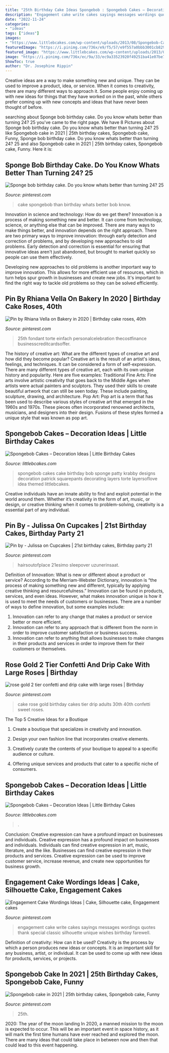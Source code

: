 ```yaml
---
title: "25th Birthday Cake Ideas Spongebob : Spongebob Cakes – Decoration Ideas"
description: "Engagement cake write cakes sayings messages wordings quotes thank special classic silhouette unique wishes birthday farewell"
date: "2022-11-24"
categories:
- "ideas"
tags: ["ideas"]
images:
- "https://www.littlebcakes.com/wp-content/uploads/2013/08/Spongebob-Cakes-At-Walmart.jpg"
featuredImage: "https://i.pinimg.com/736x/e9/f5/57/e9f557a0bbb3001cb829bdf6d8716b76.jpg"
featured_image: "https://www.littlebcakes.com/wp-content/uploads/2013/08/Spongebob-Cakes-At-Walmart.jpg"
image: "https://i.pinimg.com/736x/ec/9a/33/ec9a33523920f49251ba41e07be7b38d.jpg"
ShowToc: true
author: "Dr. Josephine Rippin"
---
```



Creative ideas are a way to make something new and unique. They can be used to improve a product, idea, or service. When it comes to creativity, there are many different ways to approach it. Some people enjoy coming up with new ideas for things that they have worked on in the past, while others prefer coming up with new concepts and ideas that have never been thought of before.

	

		
searching about Sponge bob birthday cake. Do you know whats better than turning 24? 25 you've came to the right page. We have 8 Pictures about Sponge bob birthday cake. Do you know whats better than turning 24? 25 like Spongebob cake in 2021 | 25th birthday cakes, Spongebob cake, Funny, Sponge bob birthday cake. Do you know whats better than turning 24? 25 and also Spongebob cake in 2021 | 25th birthday cakes, Spongebob cake, Funny. Here it is:
		
    
## Sponge Bob Birthday Cake. Do You Know Whats Better Than Turning 24? 25

<img loading=lazy src="https://i.pinimg.com/736x/ec/9a/33/ec9a33523920f49251ba41e07be7b38d.jpg" onerror="this.onerror=null;this.src='https://tse4.mm.bing.net/th?id=OIP.RZun1-jhfliITZMcJIGmEwHaJ4&amp;pid=15.1';" alt="Sponge bob birthday cake. Do you know whats better than turning 24? 25">

_Source: pinterest.com_

>cake spongebob than birthday whats better bob know. 

	

Innovation in science and technology: How do we get there?
Innovation is a process of making something new and better. It can come from technology, science, or anything else that can be improved. There are many ways to make things better, and innovation depends on the right approach.
There are two primary ways to improve innovation: through early detection and correction of problems, and by developing new approaches to old problems. Early detection and correction is essential for ensuring that innovative ideas aren't just abandoned, but brought to market quickly so people can use them effectively.

Developing new approaches to old problems is another important way to improve innovation. This allows for more efficient use of resources, which in turn helps spur growth in businesses and create new jobs. It's important to find the right way to tackle old problems so they can be solved efficiently.

    
## Pin By Rhiana Vella On Bakery In 2020 | Birthday Cake Roses, 40th

<img loading=lazy src="https://i.pinimg.com/736x/e9/f5/57/e9f557a0bbb3001cb829bdf6d8716b76.jpg" onerror="this.onerror=null;this.src='https://tse3.mm.bing.net/th?id=OIP.yhFf3BJn9aVk5w7FI1if5wHaJQ&amp;pid=15.1';" alt="Pin by Rhiana Vella on Bakery in 2020 | Birthday cake roses, 40th">

_Source: pinterest.com_

>25th fondant torte einfach personalcelebration thecostfinance businesscreditcardsoffer. 

	

The history of creative art: What are the different types of creative art and how did they become popular?
Creative art is the result of an artist's ideas, feelings, and techniques. It can be considered a form of self-expression. There are many different types of creative art, each with its own unique history and popularity. Here are five examples:
Traditional Fine Arts: Fine arts involve artistic creativity that goes back to the Middle Ages when artists were actual painters and sculptors. They used their skills to create beautiful artwork that can still be seen today. These include painting, sculpture, drawing, and architecture. Pop Art: Pop art is a term that has been used to describe various styles of creative art that emerged in the 1960s and 1970s. These pieces often incorporated renowned architects, musicians, and designers into their design. Fusions of these styles formed a unique style that was known as pop art.

    
## Spongebob Cakes – Decoration Ideas | Little Birthday Cakes

<img loading=lazy src="http://www.littlebcakes.com/wp-content/uploads/2013/08/Spongebob-Birthday-Cake.jpg" onerror="this.onerror=null;this.src='https://tse3.mm.bing.net/th?id=OIP.2XHuLotT9a-vVVLbeK5jBAHaKY&amp;pid=15.1';" alt="Spongebob Cakes – Decoration Ideas | Little Birthday Cakes">

_Source: littlebcakes.com_

>spongebob cakes cake birthday bob sponge patty krabby designs decoration patrick squarepants decorating layers torte layersoflove idea themed littlebcakes. 

	

Creative individuals have an innate ability to find and exploit potential in the world around them. Whether it’s creativity in the form of art, music, or design, or creative thinking when it comes to problem-solving, creativity is a essential part of any individual.

    
## Pin By - Julissa On Cupcakes | 21st Birthday Cakes, Birthday Party 21

<img loading=lazy src="https://i.pinimg.com/originals/d8/74/fd/d874fd76bb87d9c682118e7b1dc2b26e.jpg" onerror="this.onerror=null;this.src='https://tse2.mm.bing.net/th?id=OIP.XPOauMsMZOCHsQGetNiUqgHaJ4&amp;pid=15.1';" alt="Pin by - Julissa on Cupcakes | 21st birthday cakes, Birthday party 21">

_Source: pinterest.com_

>hairsoutofplace 21esimo sleepover uzunerinsaat. 

	

Definition of Innovation: What is new or different about a product or service?
According to the Merriam-Webster Dictionary, innovation is “the process of making something new and different, typically by applying creative thinking and resourcefulness.” Innovation can be found in products, services, and even ideas. However, what makes innovation unique is how it is used to meet the needs of customers or businesses. There are a number of ways to define innovation, but some examples include: 
1. Innovation can refer to any change that makes a product or service better or more efficient.
2. Innovation can refer to any approach that is different from the norm in order to improve customer satisfaction or business success.
3. Innovation can refer to anything that allows businesses to make changes in their products and services in order to improve them for their customers or themselves.

    
## Rose Gold 2 Tier Confetti And Drip Cake With Large Roses | Birthday

<img loading=lazy src="https://i.pinimg.com/736x/fc/13/43/fc1343fb8ebfe382df7fb521775907d2.jpg" onerror="this.onerror=null;this.src='https://tse2.mm.bing.net/th?id=OIP.4zJkqBE96Cyv8y7w30N98gHaLa&amp;pid=15.1';" alt="rose gold 2 tier confetti and drip cake with large roses | Birthday">

_Source: pinterest.com_

>cake rose gold birthday cakes tier drip adults 30th 40th confetti sweet roses. 

	

The Top 5 Creative Ideas for a Boutique
1. Create a boutique that specializes in creativity and innovation.
2. Design your own fashion line that incorporates creative elements.

3. Creatively curate the contents of your boutique to appeal to a specific audience or culture.

4. Offering unique services and products that cater to a specific niche of consumers.


    
## Spongebob Cakes – Decoration Ideas | Little Birthday Cakes

<img loading=lazy src="https://www.littlebcakes.com/wp-content/uploads/2013/08/Spongebob-Cakes-At-Walmart.jpg" onerror="this.onerror=null;this.src='https://tse1.mm.bing.net/th?id=OIP.TxNmBio8HsaHcTmpLCLpfQHaJ4&amp;pid=15.1';" alt="Spongebob Cakes – Decoration Ideas | Little Birthday Cakes">

_Source: littlebcakes.com_

>. 

	

Conclusion: Creative expression can have a profound impact on businesses and individuals.
Creative expression has a profound impact on businesses and individuals. Individuals can find creative expression in art, music, literature, and the like. Businesses can find creative expression in their products and services. Creative expression can be used to improve customer service, increase revenue, and create new opportunities for business growth.

    
## Engagement Cake Wordings Ideas | Cake, Silhouette Cake, Engagement Cakes

<img loading=lazy src="https://i.pinimg.com/736x/f0/03/e4/f003e466ebd74ab3b03827615a6f3f22--ruffle-cake-ruffles.jpg" onerror="this.onerror=null;this.src='https://tse3.mm.bing.net/th?id=OIP._4xgqqGnuF3pQDuTxQR0EAAAAA&amp;pid=15.1';" alt="Engagement Cake Wordings Ideas | Cake, Silhouette cake, Engagement cakes">

_Source: pinterest.com_

>engagement cake write cakes sayings messages wordings quotes thank special classic silhouette unique wishes birthday farewell. 

	

Definition of creativity: How can it be used?
Creativity is the process by which a person produces new ideas or concepts. It is an important skill for any business, artist, or individual. It can be used to come up with new ideas for products, services, or projects.

    
## Spongebob Cake In 2021 | 25th Birthday Cakes, Spongebob Cake, Funny

<img loading=lazy src="https://i.pinimg.com/736x/70/e2/88/70e288dc526a801d3b2d7c07fa977881.jpg" onerror="this.onerror=null;this.src='https://tse2.mm.bing.net/th?id=OIP.3lS78K49yW70w2ACEFDMKQHaNK&amp;pid=15.1';" alt="Spongebob cake in 2021 | 25th birthday cakes, Spongebob cake, Funny">

_Source: pinterest.com_

>25th. 

	

2020: The year of the moon landing
In 2020, a manned mission to the moon is expected to occur. This will be an important event in space history, as it will mark the first time humans have ever reached and explored the moon. There are many ideas that could take place in between now and then that could lead to this event happening.

